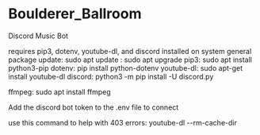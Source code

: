# Boulderer_Ballroom
Discord Music Bot


requires pip3, dotenv, youtube-dl, and discord installed on system
general package update: sudo apt update
: sudo apt upgrade
pip3: sudo apt install python3-pip
dotenv: pip install python-dotenv
youtube-dl: sudo apt-get install youtube-dl
discord: python3 -m pip install -U discord.py

ffmpeg: sudo apt install ffmpeg

Add the discord bot token to the .env file to connect

use this command to help with 403 errors: youtube-dl --rm-cache-dir
